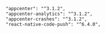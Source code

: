    "appcenter": "^3.1.2",
    "appcenter-analytics": "^3.1.2",
    "appcenter-crashes": "^3.1.2",
    "react-native-code-push": "^6.4.0",
